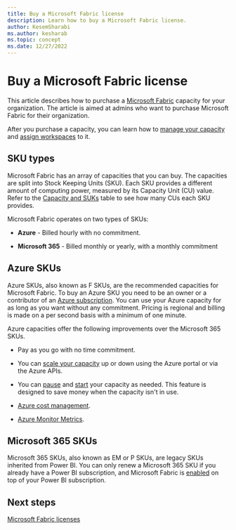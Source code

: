 ```yaml
---
title: Buy a Microsoft Fabric license
description: Learn how to buy a Microsoft Fabric license.
author: KesemSharabi
ms.author: kesharab
ms.topic: concept
ms.date: 12/27/2022
---
```


# Buy a Microsoft Fabric license

This article describes how to purchase a [Microsoft Fabric](../get-started/microsoft-fabric-overview.md) capacity for your organization. The article is aimed at admins who want to purchase Microsoft Fabric for their organization.

After you purchase a capacity, you can learn how to [manage your capacity](/power-bi/enterprise/service-admin-premium-manage#manage-capacity) and [assign workspaces](/power-bi/enterprise/service-admin-premium-manage#assign-a-workspace-to-a-capacity) to it.

## SKU types

Microsoft Fabric has an array of capacities that you can buy. The capacities are split into Stock Keeping Units (SKU). Each SKU provides a different amount of computing power, measured by its Capacity Unit (CU) value. Refer to the [Capacity and SUKs](licenses.md#capacity-and-skus) table to see how many CUs each SKU provides.

Microsoft Fabric operates on two types of SKUs:

* **Azure** - Billed hourly with no commitment.

* **Microsoft 365** - Billed monthly or yearly, with a monthly commitment

## Azure SKUs

Azure SKUs, also known as F SKUs, are the recommended capacities for Microsoft Fabric. To buy an Azure SKU you need to be an owner or a contributor of an [Azure subscription](/azure/role-based-access-control/overview). You can use your Azure capacity for as long as you want without any commitment. Pricing is regional and billing is made on a per second basis with a minimum of one minute.

Azure capacities offer the following improvements over the Microsoft 365 SKUs.

* Pay as you go with no time commitment.

* You can [scale your capacity](/power-bi/developer/embedded/azure-pbie-scale-capacity#scale-a-capacity) up or down using the Azure portal or via the Azure APIs.

* You can [pause](/power-bi/developer/embedded/azure-pbie-pause-start#pause-your-capacity) and [start](/power-bi/developer/embedded/azure-pbie-pause-start#start-your-capacity) your capacity as needed. This feature is designed to save money when the capacity isn't in use.

* [Azure cost management](/cost-management-billing/cost-management-billing-overview).

* [Azure Monitor Metrics](/azure/azure-monitor/essentials/data-platform-metrics). 

## Microsoft 365 SKUs

Microsoft 365 SKUs, also known as EM or P SKUs, are legacy SKUs inherited from Power BI. You can only renew a Microsoft 365 SKU if you already have a Power BI subscription, and Microsoft Fabric is [enabled](../admin/admin-switch.md) on top of your Power BI subscription.

## Next steps

[Microsoft Fabric licenses](licenses.md)
